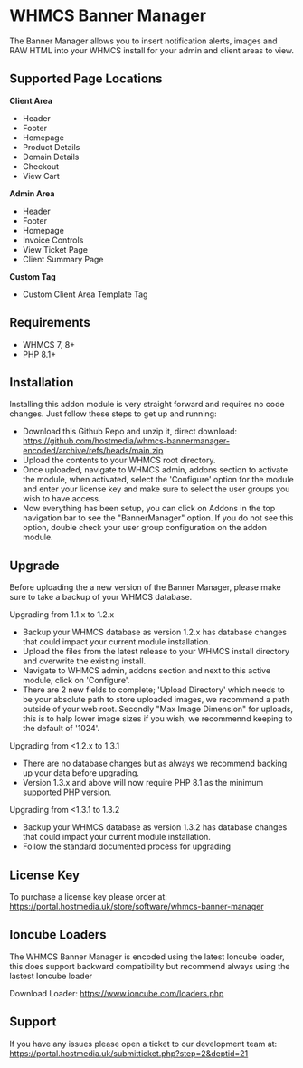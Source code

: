 # WHMCS Banner Manager
The Banner Manager allows you to insert notification alerts, images and RAW HTML into your WHMCS install for your admin and client areas to view.

## Supported Page Locations

**Client Area**
* Header
* Footer
* Homepage
* Product Details
* Domain Details
* Checkout
* View Cart

**Admin Area**
* Header
* Footer
* Homepage
* Invoice Controls
* View Ticket Page
* Client Summary Page

**Custom Tag**
* Custom Client Area Template Tag

## Requirements
- WHMCS 7, 8+
- PHP 8.1+

## Installation
Installing this addon module is very straight forward and requires no code changes. Just follow these steps to get up and running:

* Download this Github Repo and unzip it, direct download: https://github.com/hostmedia/whmcs-bannermanager-encoded/archive/refs/heads/main.zip
* Upload the contents to your WHMCS root directory.
* Once uploaded, navigate to WHMCS admin, addons section to activate the module, when activated, select the 'Configure' option for the module and enter your license key and make sure to select the user groups you wish to have access.
* Now everything has been setup, you can click on Addons in the top navigation bar to see the "BannerManager" option. If you do not see this option, double check your user group configuration on the addon module.

## Upgrade
Before uploading the a new version of the Banner Manager, please make sure to take a backup of your WHMCS database.

Upgrading from 1.1.x to 1.2.x
* Backup your WHMCS database as version 1.2.x has database changes that could impact your current module installation.
* Upload the files from the latest release to your WHMCS install directory and overwrite the existing install.
* Navigate to WHMCS admin, addons section and next to this active module, click on 'Configure'.
* There are 2 new fields to complete; 'Upload Directory' which needs to be your absolute path to store uploaded images, we recommend a path outside of your web root. Secondly "Max Image Dimension" for uploads, this is to help lower image sizes if you wish, we recommennd keeping to the default of '1024'.

Upgrading from <1.2.x to 1.3.1
* There are no database changes but as always we recommend backing up your data before upgrading.
* Version 1.3.x and above will now require PHP 8.1 as the minimum supported PHP version.

Upgrading from <1.3.1 to 1.3.2
* Backup your WHMCS database as version 1.3.2 has database changes that could impact your current module installation.
* Follow the standard documented process for upgrading

## License Key
To purchase a license key please order at: https://portal.hostmedia.uk/store/software/whmcs-banner-manager

## Ioncube Loaders
The WHMCS Banner Manager is encoded using the latest Ioncube loader, this does support backward compatibility but recommend always using the lastest Ioncube loader

Download Loader: https://www.ioncube.com/loaders.php

## Support
If you have any issues please open a ticket to our development team at: https://portal.hostmedia.uk/submitticket.php?step=2&deptid=21
